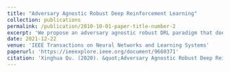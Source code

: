 ```yaml
---
title: "Adversary Agnostic Robust Deep Reinforcement Learning"
collection: publications
permalink: /publication/2010-10-01-paper-title-number-2
excerpt: 'We propose an adversary agnostic robust DRL paradigm that does not require learning from predefined adversaries. To this end, we first theoretically show that robustness could indeed be achieved independently of the adversaries based on a policy distillation (PD) setting. Motivated by this finding, we propose a new PD loss with two terms: 1) a prescription gap maximization (PGM) loss aiming to simultaneously maximize the likelihood of the action selected by the teacher policy and the entropy over the remaining actions and 2) a corresponding Jacobian regularization (JR) loss that minimizes the magnitude of gradients with respect to the input state. The theoretical analysis substantiates that our distillation loss guarantees to increase the prescription gap and hence improves the adversarial robustness.'
date: 2021-12-22
venue: 'IEEE Transactions on Neural Networks and Learning Systems'
paperurl: 'https://ieeexplore.ieee.org/document/9660371'
citation: 'Xinghua Qu. (2020). &quot;Adversary Agnostic Robust Deep Reinforcement Learning.&quot; <i>IEEE Transactions on Neural Networks and Learning Systems</i>. 1(1).'
---
```


